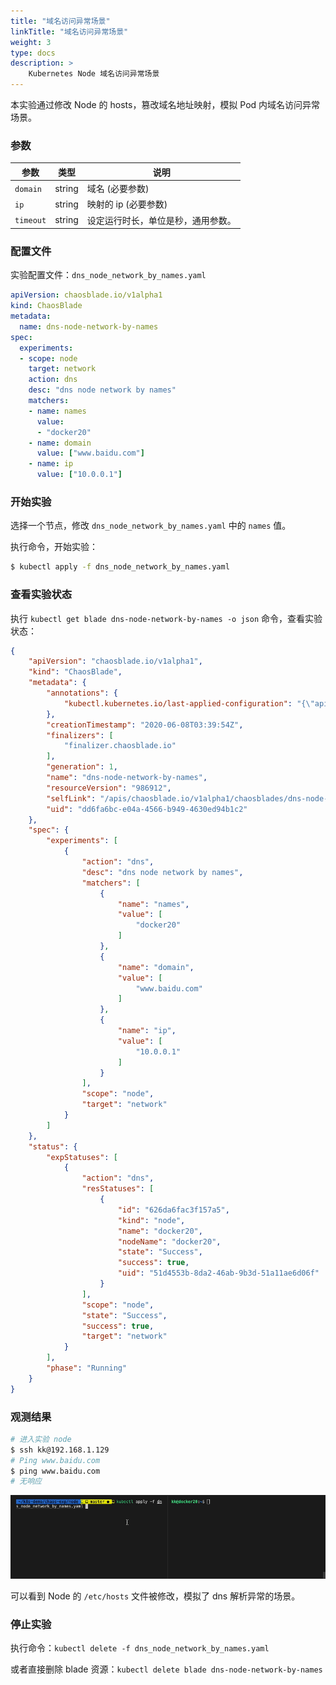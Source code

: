 ```yaml
---
title: "域名访问异常场景"
linkTitle: "域名访问异常场景"
weight: 3
type: docs
description: > 
    Kubernetes Node 域名访问异常场景
---
```

本实验通过修改 Node 的 hosts，篡改域名地址映射，模拟 Pod 内域名访问异常场景。

### 参数

| 参数 | 类型 | 说明 |
| --- | --- | --- |
| `domain` | string | 域名 (必要参数) |
| `ip` | string | 映射的 ip (必要参数) |
| `timeout` | string | 设定运行时长，单位是秒，通用参数。 |

### 配置文件

实验配置文件：`dns_node_network_by_names.yaml`

```yaml
apiVersion: chaosblade.io/v1alpha1
kind: ChaosBlade
metadata:
  name: dns-node-network-by-names
spec:
  experiments:
  - scope: node
    target: network
    action: dns
    desc: "dns node network by names"
    matchers:
    - name: names
      value:
      - "docker20"
    - name: domain
      value: ["www.baidu.com"]
    - name: ip
      value: ["10.0.0.1"]
```

### 开始实验

选择一个节点，修改 `dns_node_network_by_names.yaml` 中的 `names` 值。

执行命令，开始实验：

```bash
$ kubectl apply -f dns_node_network_by_names.yaml
```

### 查看实验状态

执行 `kubectl get blade dns-node-network-by-names -o json` 命令，查看实验状态：

```json
{
    "apiVersion": "chaosblade.io/v1alpha1",
    "kind": "ChaosBlade",
    "metadata": {
        "annotations": {
            "kubectl.kubernetes.io/last-applied-configuration": "{\"apiVersion\":\"chaosblade.io/v1alpha1\",\"kind\":\"ChaosBlade\",\"metadata\":{\"annotations\":{},\"name\":\"dns-node-network-by-names\"},\"spec\":{\"experiments\":[{\"action\":\"dns\",\"desc\":\"dns node network by names\",\"matchers\":[{\"name\":\"names\",\"value\":[\"docker20\"]},{\"name\":\"domain\",\"value\":[\"www.baidu.com\"]},{\"name\":\"ip\",\"value\":[\"10.0.0.1\"]}],\"scope\":\"node\",\"target\":\"network\"}]}}\n"
        },
        "creationTimestamp": "2020-06-08T03:39:54Z",
        "finalizers": [
            "finalizer.chaosblade.io"
        ],
        "generation": 1,
        "name": "dns-node-network-by-names",
        "resourceVersion": "986912",
        "selfLink": "/apis/chaosblade.io/v1alpha1/chaosblades/dns-node-network-by-names",
        "uid": "dd6fa6bc-e04a-4566-b949-4630ed94b1c2"
    },
    "spec": {
        "experiments": [
            {
                "action": "dns",
                "desc": "dns node network by names",
                "matchers": [
                    {
                        "name": "names",
                        "value": [
                            "docker20"
                        ]
                    },
                    {
                        "name": "domain",
                        "value": [
                            "www.baidu.com"
                        ]
                    },
                    {
                        "name": "ip",
                        "value": [
                            "10.0.0.1"
                        ]
                    }
                ],
                "scope": "node",
                "target": "network"
            }
        ]
    },
    "status": {
        "expStatuses": [
            {
                "action": "dns",
                "resStatuses": [
                    {
                        "id": "626da6fac3f157a5",
                        "kind": "node",
                        "name": "docker20",
                        "nodeName": "docker20",
                        "state": "Success",
                        "success": true,
                        "uid": "51d4553b-8da2-46ab-9b3d-51a11ae6d06f"
                    }
                ],
                "scope": "node",
                "state": "Success",
                "success": true,
                "target": "network"
            }
        ],
        "phase": "Running"
    }
}
```

### 观测结果

```bash
# 进入实验 node
$ ssh kk@192.168.1.129
# Ping www.baidu.com
$ ping www.baidu.com
# 无响应
```

![dns-node-network](https://github.com/sunny0826/chaosblade-operator-experiment/raw/master/static/dns-node-network.gif)

可以看到 Node 的 `/etc/hosts` 文件被修改，模拟了 dns 解析异常的场景。

### 停止实验

执行命令：`kubectl delete -f dns_node_network_by_names.yaml`

或者直接删除 blade 资源：`kubectl delete blade dns-node-network-by-names`